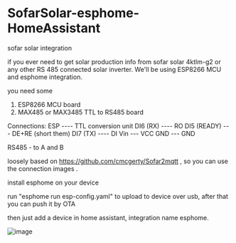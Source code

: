 # SofarSolar-esphome-HomeAssistant
sofar solar integration

if you ever need to get solar production info from sofar solar 4ktlm-g2 or any other RS 485 connected solar inverter. We'll be using ESP8266 MCU and esphome integration. 

you need some 
1) ESP8266 MCU board
2) MAX485 or MAX3485 TTL to RS485 board


Connections:
ESP ---- TTL conversion unit
DI6 (RX) ---- RO
DI5 (READY) --- DE+RE (short them)
DI7 (TX)   ---- DI
Vin --- VCC
GND --- GND

RS485 - to A and B

loosely based on https://github.com/cmcgerty/Sofar2mqtt , so  you can use the connection images .

install esphome on your device

run "esphome run esp-config.yaml" to upload to device over usb, after that you can push it by OTA

then just add a device in home assistant, integration name esphome.

![image](https://user-images.githubusercontent.com/30725259/183476696-01aa7e7d-daf3-4743-8eff-4946b4aa1f20.png)

